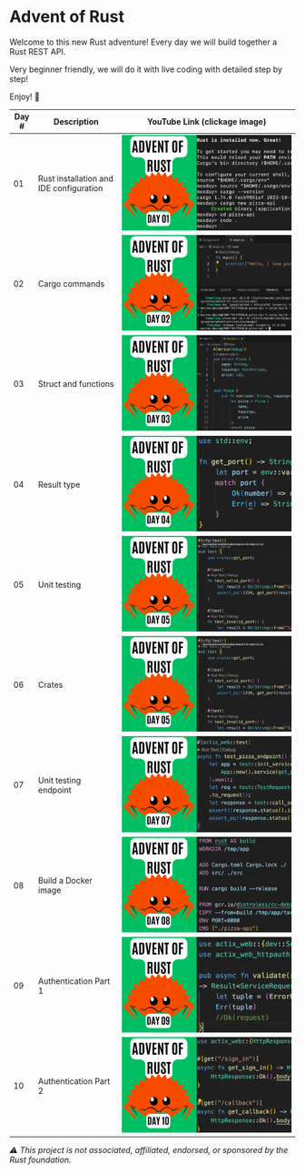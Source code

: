 # Advent of Rust

Welcome to this new Rust adventure!
Every day we will build together a Rust REST API.

Very beginner friendly, we will do it with live coding with detailed step by step!

Enjoy! 🦀


| Day #      | Description  | YouTube Link (clickage image) |
| ----------- | ----------- | ----------- |
| 01      | Rust installation and IDE configuration        | [![maxday live coding](img/day01.png)](https://youtu.be/jEbltUVh7mc?si=l8RdkIgc8a_u00SE)
| 02      | Cargo commands       | [![maxday live coding](img/day02.png)](https://youtu.be/3jbc5JKFHl0?si=x8AgOUE_J7DzO_Sa)
| 03      | Struct and functions  | [![maxday live coding](img/day03.png)](https://youtu.be/YE2EjDQP2sU)
| 04      | Result type  | [![maxday live coding](img/day04.png)](https://youtu.be/A9HdmVN4QUc)
| 05      | Unit testing  | [![maxday live coding](img/day05.png)](https://youtu.be/trigxVMYskA)
| 06      | Crates  | [![maxday live coding](img/day05.png)](https://youtu.be/OMsrDtwmYTg)
| 07      | Unit testing endpoint  | [![maxday live coding](img/day07.png)](https://youtu.be/LS6PAMAl-5U)
| 08      | Build a Docker image  | [![maxday live coding](img/day08.png)](https://youtu.be/HkEb9196Bsc)
| 09      | Authentication Part 1  | [![maxday live coding](img/day09.png)](https://youtu.be/z4JBUuqGFPo)
| 10      | Authentication Part 2  | [![maxday live coding](img/day10.png)](https://youtu.be/wfNXZJCCFbI)


*⚠️ This project is not associated, affiliated, endorsed, or sponsored by the Rust foundation.*

